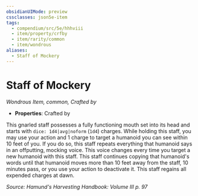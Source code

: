 ```yaml
---
obsidianUIMode: preview
cssclasses: json5e-item
tags:
  - compendium/src/5e/hhhviii
  - item/property/crfby
  - item/rarity/common
  - item/wondrous
aliases:
  - Staff of Mockery
---
```

# Staff of Mockery
*Wondrous Item, common, Crafted by*  

- **Properties**: Crafted by

This gnarled staff possesses a fully functioning mouth set into its head and starts with `dice: 1d4|avg|noform` (`1d4`) charges. While holding this staff, you may use your action and 1 charge to target a humanoid you can see within 10 feet of you. If you do so, this staff repeats everything that humanoid says in an offputting, mocking voice. This voice changes every time you target a new humanoid with this staff. This staff continues copying that humanoid's words until that humanoid moves more than 10 feet away from the staff, 10 minutes pass, or you use your action to deactivate it. This staff regains all expended charges at dawn.

*Source: Hamund's Harvesting Handbook: Volume III p. 97*
